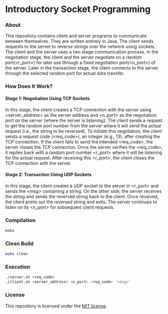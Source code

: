 # Introductory Socket Programming
### About
This repository contains client and server programs to communicate between themselves. They are written entirely in Java. The client sends requests to the server to reverse strings over the network using sockets. The client and the server uses a two stage communication process. In the negotiation stage, the client and the server negotiate on a random port(\<r_port\>) for later use through a fixed negotiation port(\<n_port\>) of the server. Later in the transaction stage, the client connects to the server through the selected random port for actual data transfer.


### How Does It Work?
#### Stage 1: Negotiation Using TCP Sockets
In this stage, the client creates a TCP connection with the server using \<server_address\> as the server address and \<n_port\> as the negotiation port on the server (where the server is listening). The client sends a request to get the random port number from the server where it will send the actual request (i.e., the string to be reversed). To initiate this negotiation, the client sends a request code (\<req_code\>), an integer (e.g., 13), after creating the TCP connection. If the client fails to send the intended \<req_code\>, the server closes the TCP connection. Once the server verifies the \<req_code\>, it replies back with a random port number \<r_port\> where it will be listening for the actual request. After receiving this \<r_port\>, the client closes the TCP connection with the server.
#### Stage 2: Transaction Using UDP Sockets
In this stage, the client creates a UDP socket to the server in \<r_port\> and sends the \<msg\> containing a string. On the other side, the server receives the string and sends the reversed string back to the client. Once received, the client prints out the reversed string and exits. The server continues to listen on its \<n_port\> for subsequent client requests.


### Compilation
```Bash
make
```

### Clean Build
```Bash
make clean
```

### Execution
```Bash
./server.sh <req_code>
./client.sh <server_address> <n_port> <req_code> '<msg>'
```

### License
This repository is licensed under the [MIT license](https://github.com/elailai94/Introductory-Socket-Programming/blob/master/LICENSE.md).
